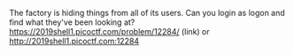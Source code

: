 The factory is hiding things from all of its users. Can you login as logon and find what they've been looking at? https://2019shell1.picoctf.com/problem/12284/ (link) or http://2019shell1.picoctf.com:12284
